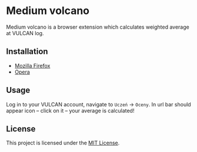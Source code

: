 # Medium volcano

Medium volcano is a browser extension which calculates weighted average at VULCAN log.

## Installation

- [Mozilla Firefox](https://addons.mozilla.org/firefox/addon/medium-volcano/)
- [Opera](https://addons.opera.com/extensions/details/medium-volcano/)

## Usage

Log in to your VULCAN account, navigate to `Uczeń` → `Oceny`.
In url bar should appear icon – click on it – your average is calculated!

## License

This project is licensed under the [MIT License](http://opensource.org/licenses/MIT).
